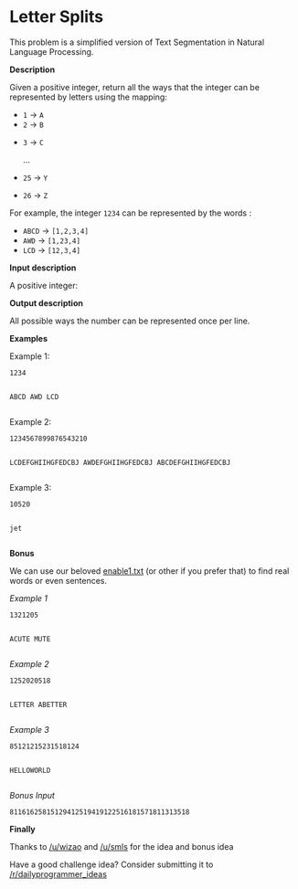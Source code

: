 # Letter Splits
<div class="md"><p>This problem is a simplified version of Text Segmentation in Natural Language Processing.</p>
<p><strong>Description</strong></p>
<p>Given a positive integer, return all the ways that the integer can be represented by letters using the mapping:</p>
<ul>
<li><code>1</code> -&gt; <code>A</code></li>
<li><code>2</code> -&gt; <code>B</code></li>
<li><p><code>3</code> -&gt; <code>C</code></p>
<p>...</p></li>
<li><p><code>25</code> -&gt; <code>Y</code></p></li>
<li><p><code>26</code> -&gt; <code>Z</code></p></li>
</ul>
<p>For example, the integer <code>1234</code> can be represented by the words :</p>
<ul>
<li><code>ABCD</code> -&gt; <code>[1,2,3,4]</code></li>
<li><code>AWD</code> -&gt; <code>[1,23,4]</code></li>
<li><code>LCD</code> -&gt; <code>[12,3,4]</code></li>
</ul>
<p><strong>Input description</strong></p>
<p>A positive integer:</p>
<p><strong>Output description</strong></p>
<p>All possible ways the number can be represented once per line.</p>
<p><strong>Examples</strong></p>
<p>Example 1:</p>
<pre><code>1234

ABCD
AWD
LCD
</code></pre>
<p>Example 2:</p>
<pre><code>1234567899876543210

LCDEFGHIIHGFEDCBJ
AWDEFGHIIHGFEDCBJ
ABCDEFGHIIHGFEDCBJ
</code></pre>
<p>Example 3:</p>
<pre><code>10520

jet
</code></pre>
<p><strong>Bonus</strong></p>
<p>We can use our beloved <a href="https://code.google.com/p/dotnetperls-controls/downloads/detail?name=enable1.txt">enable1.txt</a> (or other if you prefer that) to find real words or even sentences.</p>
<p><em>Example 1</em></p>
<pre><code>1321205

ACUTE
MUTE
</code></pre>
<p><em>Example 2</em></p>
<pre><code>1252020518

LETTER
ABETTER
</code></pre>
<p><em>Example 3</em></p>
<pre><code>85121215231518124

HELLOWORLD
</code></pre>
<p><em>Bonus Input</em></p>
<pre><code>81161625815129412519419122516181571811313518
</code></pre>
<p><strong>Finally</strong></p>
<p>Thanks to <a href="/u/wizao">/u/wizao</a> and <a href="/u/smls">/u/smls</a> for the idea and bonus idea</p>
<p>Have a good challenge idea?
Consider submitting it to <a href="/r/dailyprogrammer_ideas">/r/dailyprogrammer_ideas</a></p>
</div>
